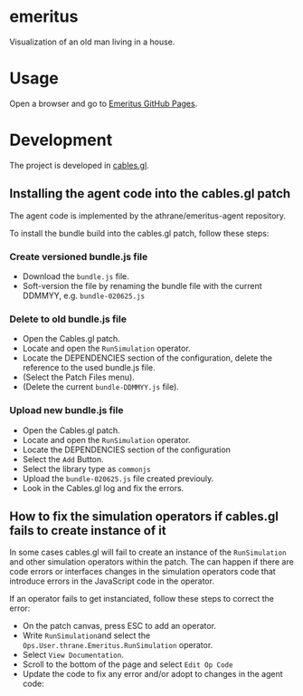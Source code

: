 # emeritus
Visualization of an old man living in a house. 

# Usage
Open a browser and go to [Emeritus GitHub Pages](https://athrane.github.io/emeritus/).

# Development
The project is developed in [cables.gl](https://cables.gl/home).

## Installing the agent code into the cables.gl patch
The agent code is implemented by the athrane/emeritus-agent repository.

To install the bundle build into the cables.gl patch, follow these steps:

### Create versioned bundle.js file
* Download the `bundle.js` file.
* Soft-version the file by renaming the bundle file with the current DDMMYY, e.g. `bundle-020625.js`

### Delete to old bundle.js file
* Open the Cables.gl patch.
* Locate and open the `RunSimulation` operator.
* Locate the DEPENDENCIES section of the configuration, delete the reference to the used bundle.js file.
* (Select the Patch Files menu).
* (Delete the current `bundle-DDMMYY.js` file).

### Upload new bundle.js file
* Open the Cables.gl patch.
* Locate and open the `RunSimulation` operator.
* Locate the DEPENDENCIES section of the configuration
* Select the `Add` Button.
* Select the library type as `commonjs`
* Upload the `bundle-020625.js` file created previouly.
* Look in the Cables.gl log and fix the errors.

## How to fix the simulation operators if cables.gl fails to create instance of it 

In some cases cables.gl will fail to create an instance of the `RunSimulation` and other simulation operators within the patch. 
The can happen if there are code errors or interfaces changes in the simulation operators code that introduce errors in the JavaScript code in the operator.

If an operator fails to get instanciated, follow these steps to correct the error:

* On the patch canvas, press ESC to add an operator.
* Write `RunSimulation`and select the `Ops.User.thrane.Emeritus.RunSimulation` operator.
* Select `View Documentation`.
* Scroll to the bottom of the page and select `Edit Op Code`
* Update the code to fix any error and/or adopt to changes in the agent code:
   
